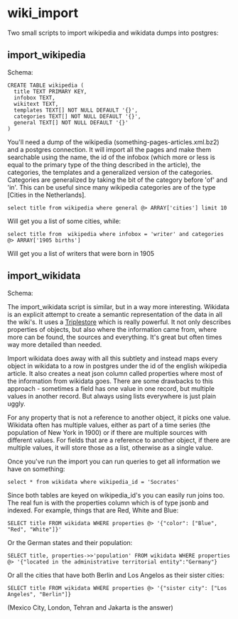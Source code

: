 # wiki_import

Two small scripts to import wikipedia and wikidata dumps into postgres:

## import_wikipedia

Schema:
```
CREATE TABLE wikipedia (
  title TEXT PRIMARY KEY,
  infobox TEXT,
  wikitext TEXT,
  templates TEXT[] NOT NULL DEFAULT '{}',
  categories TEXT[] NOT NULL DEFAULT '{}',
  general TEXT[] NOT NULL DEFAULT '{}'
)
```

You'll need a dump of the wikipedia (something-pages-articles.xml.bz2) and a postgres connection. It will import
all the pages and make them searchable using the name, the id of the infobox (which more or less is equal to the
primary type of the thing described in the article), the categories, the templates and a generalized version of
the categories. Categories are generalized by taking the bit of the category before 'of' and 'in'. This can be
useful since many wikipedia categories are of the type [Cities in the Netherlands].

```select title from wikipedia where general @> ARRAY['cities'] limit 10```

Will get you a list of some cities, while:

```select title from  wikipedia where infobox = 'writer' and categories @> ARRAY['1905 births']```

Will get you a list of writers that were born in 1905

## import_wikidata

Schema:


The import_wikidata script is similar, but in a way more interesting. Wikidata is an explicit attempt to create a semantic representation of the data in all the wiki's. It uses a [Triplestore](https://en.wikipedia.org/wiki/Triplestore) which is
really powerful. It not only describes properties of objects, but also where the information came from, where more can be found, the sources and everything. It's great but often times way more detailed than needed.

Import wikidata does away with all this subtlety and instead maps every object in wikidata to a row in postgres under the id of the english wikipedia article. It also creates a neat json column called properties where most of the information from wikidata goes. There are some drawbacks to this approach - sometimes a field has one value in one record, but multiple values in another record. But always using lists everywhere is just plain uggly.

For any property that is not a reference to another object, it picks one value. Wikidata often has multiple values, either as part of a time series (the population of New York in 1900) or if there are multiple sources with different values. For fields that are a reference to another object, if there are multiple values, it will store those as a list, otherwise as a single value.

Once you've run the import you can run queries to get all information we have on something:

```select * from wikidata where wikipedia_id = 'Socrates'```

Since both tables are keyed on wikipedia_id's you can easily run joins too. The real fun is with the properties column which is of type jsonb and indexed. For example, things that are Red, White and Blue:

```SELECT title FROM wikidata WHERE properties @> '{"color": ["Blue", "Red", "White"]}'```

Or the German states and their population:

```SELECT title, properties->>'population' FROM wikidata WHERE properties @> '{"located in the administrative territorial entity":"Germany"}```

Or all the cities that have both Berlin and Los Angelos as their sister cities:

```SELECT title FROM wikidata WHERE properties @> '{"sister city": ["Los Angeles", "Berlin"]}```

(Mexico City, London, Tehran and Jakarta is the answer)

